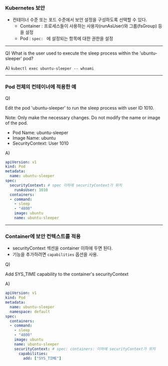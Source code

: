 

### Kubernetes 보안

* 컨테이너 수준 또는 포드 수준에서 보안 설정을 구성하도록 선택할 수 있다.
  * Container : 프로세스들이 사용하는 사용자(runAsUser)와 그룹(fsGroup) 등을 설정
  * Pod : `spec: ` 에 설정되는 항목에 대한 권한을 설정

---

Q) What is the user used to execute the sleep process within the 'ubuntu-sleeper' pod?

A) `kubectl exec ubuntu-sleeper -- whoami`

---

### Pod 전체의 컨테이너에 적용한 예

Q)

Edit the pod 'ubuntu-sleeper' to run the sleep process with user ID 1010.

Note: Only make the necessary changes. Do not modify the name or image of the pod.

- Pod Name: ubuntu-sleeper
- Image Name: ubuntu
- SecurityContext: User 1010

A)

```yaml
apiVersion: v1
kind: Pod
metadata:
  name: ubuntu-sleeper
spec:
  securityContext: # spec 이하에 securityContext가 위치
    runAsUser: 1010
  containers:
  - command:
    - sleep
    - "4800"
    image: ubuntu
    name: ubuntu-sleeper
```

---

### Container에 보안 컨텍스트를 적용

* securityContext 섹션을 container 이하에 두면 된다.
* 기능을 추가하려면 `capabilities` 옵션을 사용.

Q)

Add SYS_TIME capability to the container's securityContext

A)

```yaml
apiVersion: v1
kind: Pod
metadata:
  name: ubuntu-sleeper
  namespace: default
spec:
  containers:
  - command:
    - sleep
    - "4800"
    image: ubuntu
    name: ubuntu-sleeper
    securityContext: # spec: containers: 이하에 securityContext가 위치
      capabilities:
        add: ["SYS_TIME"]
```
